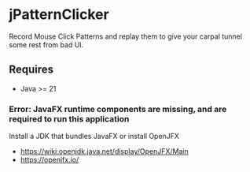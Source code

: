 # jPatternClicker

Record Mouse Click Patterns and replay them to give your carpal tunnel some rest from bad UI.

## Requires

* Java >= 21

### Error: JavaFX runtime components are missing, and are required to run this application

Install a JDK that bundles JavaFX or install OpenJFX

* https://wiki.openjdk.java.net/display/OpenJFX/Main
* https://openjfx.io/
